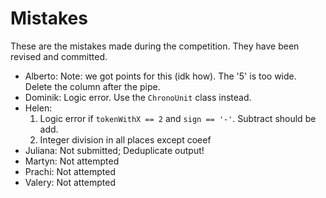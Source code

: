 # Mistakes

These are the mistakes made during the competition. They have been revised and committed.

- Alberto: Note: we got points for this (idk how). The '5' is too wide. Delete the column after the pipe.
- Dominik: Logic error. Use the `ChronoUnit` class instead.
- Helen:
  1.  Logic error if `tokenWithX == 2` and `sign == '-'`. Subtract should be add.
  2.  Integer division in all places except coeef
- Juliana: Not submitted; Deduplicate output!
- Martyn: Not attempted
- Prachi: Not attempted
- Valery: Not attempted
